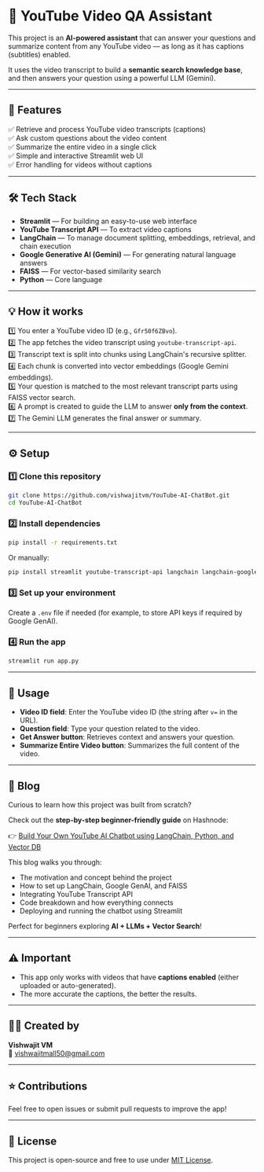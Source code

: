 # 🎥 YouTube Video QA Assistant

This project is an **AI-powered assistant** that can answer your questions and summarize content from any YouTube video — as long as it has captions (subtitles) enabled.

It uses the video transcript to build a **semantic search knowledge base**, and then answers your question using a powerful LLM (Gemini).

---

## 🚀 Features

✅ Retrieve and process YouTube video transcripts (captions)  
✅ Ask custom questions about the video content  
✅ Summarize the entire video in a single click  
✅ Simple and interactive Streamlit web UI  
✅ Error handling for videos without captions

---

## 🛠️ Tech Stack

- **Streamlit** — For building an easy-to-use web interface
- **YouTube Transcript API** — To extract video captions
- **LangChain** — To manage document splitting, embeddings, retrieval, and chain execution
- **Google Generative AI (Gemini)** — For generating natural language answers
- **FAISS** — For vector-based similarity search
- **Python** — Core language

---

## 💡 How it works

1️⃣ You enter a YouTube video ID (e.g., `Gfr50f6ZBvo`).  
2️⃣ The app fetches the video transcript using `youtube-transcript-api`.  
3️⃣ Transcript text is split into chunks using LangChain's recursive splitter.  
4️⃣ Each chunk is converted into vector embeddings (Google Gemini embeddings).  
5️⃣ Your question is matched to the most relevant transcript parts using FAISS vector search.  
6️⃣ A prompt is created to guide the LLM to answer **only from the context**.  
7️⃣ The Gemini LLM generates the final answer or summary.

---

## ⚙️ Setup

### 1️⃣ Clone this repository

```bash
git clone https://github.com/vishwajitvm/YouTube-AI-ChatBot.git
cd YouTube-AI-ChatBot
```

### 2️⃣ Install dependencies

```bash
pip install -r requirements.txt
```

Or manually:

```bash
pip install streamlit youtube-transcript-api langchain langchain-google-genai faiss-cpu python-dotenv
```

### 3️⃣ Set up your environment

Create a `.env` file if needed (for example, to store API keys if required by Google GenAI).

### 4️⃣ Run the app

```bash
streamlit run app.py
```

---

## 💬 Usage

- **Video ID field**: Enter the YouTube video ID (the string after `v=` in the URL).  
- **Question field**: Type your question related to the video.  
- **Get Answer button**: Retrieves context and answers your question.  
- **Summarize Entire Video button**: Summarizes the full content of the video.

---

## 📝 Blog

Curious to learn how this project was built from scratch?

Check out the **step-by-step beginner-friendly guide** on Hashnode:

👉 [Build Your Own YouTube AI Chatbot using LangChain, Python, and Vector DB](https://vishwajitvm.hashnode.dev/build-your-own-youtube-ai-chatbot-using-langchain-python-and-vector-db-beginner-friendly-guide)

This blog walks you through:

- The motivation and concept behind the project  
- How to set up LangChain, Google GenAI, and FAISS  
- Integrating YouTube Transcript API  
- Code breakdown and how everything connects  
- Deploying and running the chatbot using Streamlit  

Perfect for beginners exploring **AI + LLMs + Vector Search**!

---

## ⚠️ Important

- This app only works with videos that have **captions enabled** (either uploaded or auto-generated).
- The more accurate the captions, the better the results.

---

## 👨‍💻 Created by

**Vishwajit VM**  
📧 vishwajitmall50@gmail.com

---

## ⭐ Contributions

Feel free to open issues or submit pull requests to improve the app!

---

## 📄 License

This project is open-source and free to use under [MIT License](LICENSE).
